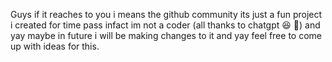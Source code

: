 Guys if it reaches to you i means the github community its just a fun project i created for time pass infact im not a coder (all thanks to chatgpt 😆 🙏) and yay maybe in future i will be making changes to it and yay feel free to come up with ideas for this. 
